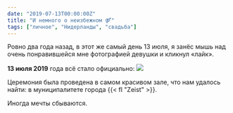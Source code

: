 ```yaml
---
date: "2019-07-13T00:00:00Z"
title: "И немного о неизбежном ⚤"
tags: ["личное", "Нидерланды", "свадьба"]
---
```


Ровно два года назад, в этот же самый день 13 июля, я занёс мышь над очень понравившейся мне фотографией девушки и кликнул «лайк».

<!--more-->

**13 июля 2019** года всё стало официально:
![](img:1.bp.blogspot.com/-wy6w96RgkKY/XSssvrVGv3I/AAAAAAAAwXM/dQaxNjr7C3QjjWyuGQBZcW2jZ-EGXFYcQCKgBGAs/s1600/a%2526d.picasaweb.jpg:a)

Церемония была проведена в самом красивом зале, что нам удалось найти: в муниципалитете города {{< fl "Zeist" >}}.

Иногда мечты сбываются.
